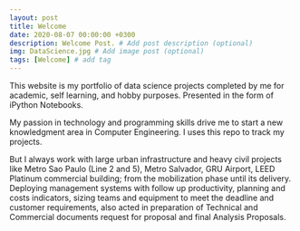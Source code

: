 ```yaml
---
layout: post
title: Welcome
date: 2020-08-07 00:00:00 +0300
description: Welcome Post. # Add post description (optional)
img: DataScience.jpg # Add image post (optional)
tags: [Welcome] # add tag
---
```


This website is my portfolio of data science projects completed by me for academic, self learning, and hobby purposes. Presented in the form of iPython Notebooks.

My passion in technology and programming skills drive me to start a new knowledgment area in Computer Engineering. I uses this repo to track my projects.

But I always work with large urban infrastructure and heavy civil projects like Metro Sao Paulo (Line 2 and 5), Metro Salvador, GRU Airport, LEED Platinum commercial building; from the mobilization phase until its delivery. Deploying management systems with follow up productivity, planning and costs indicators, sizing teams and equipment to meet the deadline and customer requirements, also acted in preparation of Technical and Commercial documents request for proposal and final Analysis Proposals.


